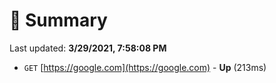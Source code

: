 # 📖 Summary
Last updated: **3/29/2021, 7:58:08 PM**

- `GET` [https://google.com](https://google.com) - **Up** (213ms)
